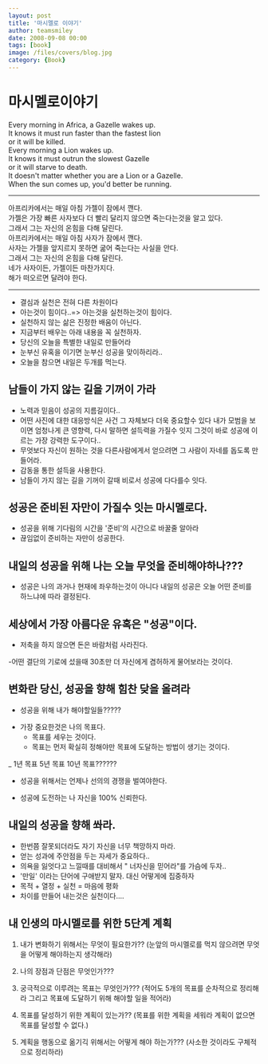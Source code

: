 ```yaml
---
layout: post
title: '마시멜로 이야기'
author: teamsmiley 
date: 2008-09-08 00:00
tags: [book]
image: /files/covers/blog.jpg
category: {Book}
---
```


# 마시멜로이야기

Every morning in Africa, a Gazelle wakes up.  
It knows it must run faster than the fastest lion  
or it will be killed.  
Every morning a Lion wakes up.  
It knows it must outrun the slowest Gazelle  
or it will starve to death.  
It doesn't matter whether you are a Lion or a Gazelle.  
When the sun comes up, you'd better be running. 
***
아프리카에서는 매일 아침 가젤이 잠에서 깬다.  
가젤은 가장 빠른 사자보다 더 빨리 달리지 않으면 죽는다는것을 알고 있다.  
그래서 그는 자신의 온힘을 다해 달린다.  
아프리카에서는 매일 아침 사자가 잠에서 깬다.  
사자는 가젤을 앞지르지 못하면 굶어 죽는다는 사실을 안다.  
그래서 그는 자신의 온힘을 다해 달린다.  
네가 사자이든, 가젤이든 마찬가지다.  
해가 떠오르면 달려야 한다.  
***


* 결심과 실천은 전혀 다른 차원이다 
* 아는것이 힘이다..=> 아는것을 실천하는것이 힘이다.
* 실천하지 않는 삶은 진정한 배움이 아닌다.
* 지금부터 배우는 아래 내용을 꼭 실천하자.
* 당신의 오늘을 특별한 내일로 만들어라
* 눈부신 유혹을 이기면 눈부신 성공을 맞이하리라..
* 오늘을 참으면 내일은 두개를 먹는다.

## 남들이 가지 않는 길을 기꺼이 가라
- 노력과 믿음이 성공의 지름길이다..
- 어떤 사진에 대한 대응방식은 사건 그 자체보다 더욱 중요할수 있다 내가 모범을 보이면 엄청나게 큰 영향력, 다시 말하면 설득력을 가질수 잇지 그것이 바로 성공에 이르는 가장 강력한 도구이다..
- 무엇보다 자신이 원하는 것을 다른사람에게서 얻으려면 그 사람이 자네를 돕도록 만들어라.
- 감동을 통한 설득을 사용한다.
- 남들이 가지 않는 길을 기꺼이 갈때 비로서 성공에 다다를수 잇다.

## 성공은 준비된 자만이 가질수 잇는 마시멜로다.
- 성공을 위해 기다림의 시간을 '준비'의 시간으로 바꿀줄 알아라
- 끊임없이 준비하는 자만이 성공한다.

## 내일의 성공을 위해 나는 오늘 무엇을 준비해야하나???

- 성공은 나의 과거나 현재에 좌우하는것이 아니다 내일의 성공은 오늘 어떤 준비를 하느냐에 따라 결정된다.

## 세상에서 가장 아름다운 유혹은 "성공"이다.
- 저축을 하지 않으면 돈은 바람처럼 사라진다.

-어떤 결단의 기로에 섰을때 30초만 더 자신에게 겸허하게 물어보라는 것이다.

## 변화란 당신, 성공을 향해 힘찬 닺을 올려라
* 성공을 위해 내가 해야할일들?????

- 가장 중요한것은 나의 목표다.
    - 목표를 세우는 것이다.
    - 목표는 먼저 확실히 정해야만 목표에 도달하는 방법이 생기는 것이다.

_ 1년 목표      5년 목표    10년 목표??????

- 성공을 위해서는 언제나 선의의 경쟁을 벌여야한다.

- 성공에 도전하는 나 자신을 100% 신뢰한다.

## 내일의 성공을 향해 쏴라.
- 한번쯤 잘못되더라도 자기 자신을 너무 책망하지 마라.
- 얻는 성과에 주안점을 두는 자세가 중요하다..
- 의욕을 잃엇다고 느낄때를 대비해서 " 너자신을 믿어라"를 가슴에 두자..
- '만일' 이라는 단어에 구애받지 말자. 대신 어떻게에 집중하자
- 목적 + 열정 + 실천 = 마음에 평화
- 차이를 만들어 내는것은 실천이다....


## 내 인생의 마시멜로를 위한 5단계 계획

1. 내가 변화하기 위해서는 무엇이 필요한가??
(눈앞의 마시멜로를 먹지 않으려면 무엇을 어떻게 해야하는지 생각해라)

2. 나의 장점과 단점은 무엇인가???

3. 궁극적으로 이루려는 목표는 무엇인가???
(적어도 5개의 목표를 순차적으로 정리해라 그리고 목표에 도달하기 위해 해야할 일을 적어라)

4. 목표를 달성하기 위한 계획이 있는가??
(목표를 위한 계획을 세워라 계획이 없으면 목표를 달성할 수 없다.)

5. 계획을 행동으로 옮기긱 위해서는 어떻게 해야 하는가???
(사소한 것이라도 구체적으로 정리하라)